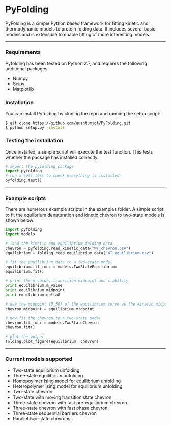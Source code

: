 # PyFolding


PyFolding is a simple Python based framework for fitting kinetic and thermodynamic models to 
protein folding data.  It includes several basic models and is extensible to enable fitting
of more interesting models.

---

### Requirements

Pyfolding has been tested on Python 2.7, and requires the following additional packages:
+ Numpy
+ Scipy
+ Matplotlib

### Installation

You can install Pyfolding by cloning the repo and running the setup script:
```sh
$ git clone https://github.com/quantumjot/PyFolding.git
$ python setup.py -install
```

### Testing the installation

Once installed, a simple script will execute the test function. This tests
whether the package has installed correctly.

```python
# import the pyfolding package
import pyfolding
# run a self test to check everything is installed
pyfolding.test()
```

---
### Example scripts

There are numerous example scripts in the examples folder. A simple script to
fit the equilbrium denaturation and kinetic chevron to two-state models is 
shown below:

```python
import pyfolding
import models

# load the kinetic and equilibrium folding data
chevron = pyfolding.read_kinetic_data("WT_chevron.csv")
equilibrium = folding.read_equilibrium_data("WT_equilibrium.csv")

# fit the equilibrium data to a two-state model
equilibrium.fit_func = models.TwoStateEquilibrium
equilibrium.fit()

# print the m-value, transition midpoint and stability
print equilibrium.m_value
print equilibrium.midpoint
print equilibrium.deltaG

# use the midpoint (D_50) of the equilibrium curve as the kinetic midpoint
chevron.midpoint = equilibrium.midpoint

# now fit the chevron to a two-state model
chevron.fit_func = models.TwoStateChevron
chevron.fit()

# plot the output
folding.plot_figure(equilibrium, chevron)
```

---

### Current models supported

+ Two-state equilibrium unfolding
+ Three-state equilibrium unfolding
+ Homopoylmer Ising model for equilibrium unfolding
+ Heteropolymer Ising model for equilibrium unfolding
+ Two-state chevron
+ Two-state with moving transition state chevron
+ Three-state chevron with fast pre-equilibrium chevron 
+ Three-state chevron with fast phase chevron
+ Three-state sequential barriers chevron
+ Parallel two-state chevrons
